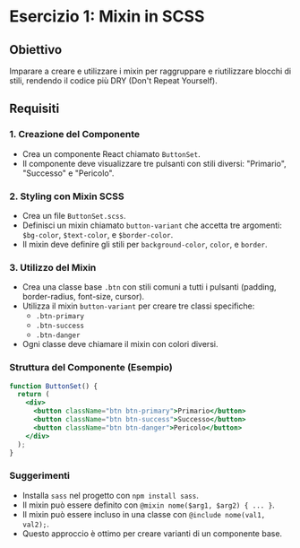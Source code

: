 # Esercizio 1: Mixin in SCSS

## Obiettivo
Imparare a creare e utilizzare i mixin per raggruppare e riutilizzare blocchi di stili, rendendo il codice più DRY (Don't Repeat Yourself).

## Requisiti

### 1. Creazione del Componente
- Crea un componente React chiamato `ButtonSet`.
- Il componente deve visualizzare tre pulsanti con stili diversi: "Primario", "Successo" e "Pericolo".

### 2. Styling con Mixin SCSS
- Crea un file `ButtonSet.scss`.
- Definisci un mixin chiamato `button-variant` che accetta tre argomenti: `$bg-color`, `$text-color`, e `$border-color`.
- Il mixin deve definire gli stili per `background-color`, `color`, e `border`.

### 3. Utilizzo del Mixin
- Crea una classe base `.btn` con stili comuni a tutti i pulsanti (padding, border-radius, font-size, cursor).
- Utilizza il mixin `button-variant` per creare tre classi specifiche:
  - `.btn-primary`
  - `.btn-success`
  - `.btn-danger`
- Ogni classe deve chiamare il mixin con colori diversi.

### Struttura del Componente (Esempio)
```jsx
function ButtonSet() {
  return (
    <div>
      <button className="btn btn-primary">Primario</button>
      <button className="btn btn-success">Successo</button>
      <button className="btn btn-danger">Pericolo</button>
    </div>
  );
}
```

### Suggerimenti
- Installa `sass` nel progetto con `npm install sass`.
- Il mixin può essere definito con `@mixin nome($arg1, $arg2) { ... }`.
- Il mixin può essere incluso in una classe con `@include nome(val1, val2);`.
- Questo approccio è ottimo per creare varianti di un componente base.
